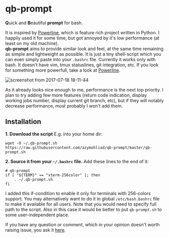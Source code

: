 # qb-prompt
**Q**uick and **B**eautiful **prompt** for bash.  

It is inspired by [Powerline](https://github.com/powerline/powerline), which is feature rich project written in Python. I happily used it for some time, but got annoyed by it's low performance (at least on my old machine).   
**qb-prompt** aims to provide similar look and feel, at the same time remaining as simple and lightweight as possible. It is just a tiny shell-script which you can even simply paste into your `.bashrc` file. Currently it works only with bash. It doesn't have vim, tmux statuslines, git integration, etc. If you look for something more powerfull, take a look at [Powerline](https://github.com/powerline/powerline).

![screenshot from 2017-07-18 18-11-44](https://user-images.githubusercontent.com/4020369/28313033-d6102df0-6be7-11e7-95df-53f1735812e3.png)

As it already looks nice enough to me, performance is the next top priority. I plan to try adding few more features (return code indication, display working jobs number, display current git branch, etc), but if they will notably decrease performance, most probably I won't add them.

## Installation
**1. Download the script**
E.g. into your home dir:
```
wget -O ~/.qb-prompt.sh https://raw.githubusercontent.com/azymohliad/qb-prompt/master/qb-prompt.sh
```

**2. Source it from your `~/.bashrc` file.**
Add these lines to the end of it:
```
# qb-prompt
if [ "${TERM}" == "xterm-256color" ]; then
    . ~/.qb-prompt.sh
fi
```
I added this if-condition to enable it only for terminals with 256-colors support. 
You may alternatively want to do it in global `/etc/bash.bashrc` file to make it available for all users. Note that you would need to specify full path to the script. Also in this case it would be better to put `qb-prompt.sh` to some user-independent place.

If you have any question or comment, which in your opinion doesn't worth raising issue, you ask it [here](https://github.com/azymohliad/qb-prompt/issues/1).

